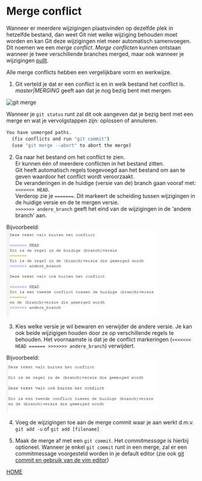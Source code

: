 # Merge conflict

Wanneer er meerdere wijzigingen plaatsvinden op dezelfde plek in hetzelfde bestand, dan weet Git niet welke wijziging
behouden moet worden en kan Git deze wijzigingen niet meer automatisch samenvoegen. Dit noemen we een *merge conflict*. 
*Merge conflicten* kunnen ontstaan wanneer je twee verschillende branches merged, maar ook wanneer je wijzigingen [pullt](git-pull-from-remote.md).


Alle merge conflicts hebben een vergelijkbare vorm en werkwijze.

1. Git verteld je dat er een conflict is en in welk bestand het conflict is.    
*master|MERGING* geeft aan dat je nog bezig bent met mergen. 

<img alt="git merge" src="../images/git-merge-conflict.png" width="400" />

Wanneer je `git status` runt zal dit ook aangeven dat je bezig bent met een merge en wat je vervolgstappen zijn: oplossen
of annuleren.

```bash
You have unmerged paths.
  (fix conflicts and run "git commit")
  (use "git merge --abort" to abort the merge)
```

2. Ga naar het bestand om het conflict te zien.    
   Er kunnen één of meerdere conflicten in het bestand zitten.    
   Git heeft automatisch regels toegevoegd aan het bestand om aan te geven waardoor het conflict wordt veroorzaakt.     
   De veranderingen in de huidige (versie van de) branch gaan vooraf met: `<<<<<<< HEAD`.     
   Verderop zie je `=======`. Dit markeert de scheiding tussen wijzigingen in de huidige versie en de te mergen versie.     
   `>>>>>>> andere_branch` geeft het eind van de wijzigingen in de 'andere branch' aan.

Bijvoorbeeld:   
<img alt="git merge" src="../images/merge-conflict-in-file.png" width="400" />

3. Kies welke versie je wil bewaren en verwijder de andere versie. Je kan ook beide wijzigigen houden door ze op
   verschillende regels te behouden. Het voornaamste is dat je de conflict markeringen
   (`<<<<<<< HEAD ====== >>>>>>> andere_branch`) verwijdert.

Bijvoorbeeld:   
<img alt="git merge" src="../images/merge-conflict-in-file-resolved.png" width="400" />

4. Voeg de wijzigingen toe aan de merge commit waar je aan werkt d.m.v. `git add -u` of `git add [filename]`

5. Maak de merge af met een `git commit`. Het *commitmessage* is hierbij optioneel. Wanneer je enkel `git commit` runt in
een merge, zal er een commitmessage voorgesteld worden in je default editor 
   (zie ook [git commit en gebruik van de vim editor](git-add-and-commit-files.md))
   

[HOME](../README.md)